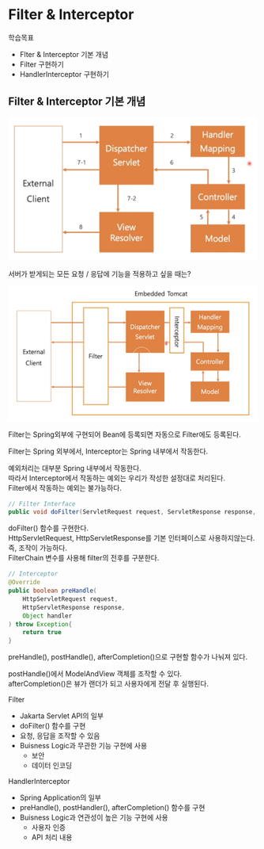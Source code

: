 # Filter & Interceptor

학습목표
- Flter & Interceptor 기본 개념
- Filter 구현하기
- HandlerInterceptor 구현하기



## Filter & Interceptor 기본 개념

![image](../image/SpringMVC.png)

서버가 받게되는 모든 요청 / 응답에 기능을 적용하고 싶을 때는?  



![image](../image/Filter_Interceptor.png)

Filter는 Spring외부에 구현되어 Bean에 등록되면 자동으로 Filter에도 등록된다.  

Filter는 Spring 외부에서, Interceptor는 Spring 내부에서 작동한다.

예외처리는 대부분 Spring 내부에서 작동한다.  
따라서 Interceptor에서 작동하는 예외는 우리가 작성한 설정대로 처리된다.  
Filter에서 작동하는 예외는 불가능하다.  

```java
// Filter Interface
public void doFilter(ServletRequest request, ServletResponse response, FilterChain chain) throw IOEception, ServletExcveption;
```

doFilter() 함수를 구현한다.  
HttpServletRequest, HttpServletResponse를 기본 인터페이스로 사용하지않는다.  
즉, 조작이 가능하다.  
FilterChain 변수를 사용해 filter의 전후를 구분한다.  


```java
// Interceptor 
@Override
public boolean preHandle(
    HttpServletRequest request,
    HttpServletResponse response,
    Object handler
) throw Exception{
    return true
}
```

preHandle(), postHandle(), afterCompletion()으로 구현할 함수가 나눠져 있다.  


postHandle()에서 ModelAndView 객체를 조작할 수 있다.  
afterCompletion()은 뷰가 랜더가 되고 사용자에게 전달 후 실행된다.  

Filter
- Jakarta Servlet API의 일부
- doFilter() 함수를 구현
- 요청, 응답을 조작할 수 있음
- Buisness Logic과 무관한 기능 구현에 사용 
  - 보안
  - 데이터 인코딩

HandlerInterceptor
- Spring Application의 일부
- preHandle(), postHandler(), afterCompletion() 함수를 구현
- Buisness Logic과 연관성이 높은 기능 구현에 사용
  - 사용자 인증
  - API 처리 내용














